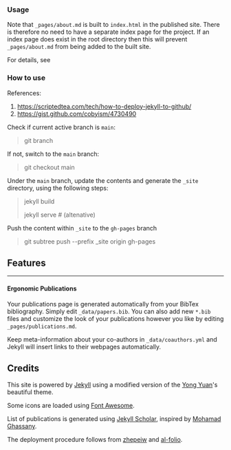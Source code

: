 ### Usage

Note that `_pages/about.md` is built to `index.html` in the published site. There is therefore no need to have a separate index page for the project. If an index page does exist in the root directory then this will prevent `_pages/about.md` from being added to the built site.

For details, see 



### How to use



References:

1. https://scriptedtea.com/tech/how-to-deploy-jekyll-to-github/
2. https://gist.github.com/cobyism/4730490

Check if current active branch is `main`:

> git branch

If not, switch to the `main` branch:

> git checkout main

Under the `main` branch, update the contents and generate the `_site` directory, using the following steps:

> jekyll build
>
> jekyll serve # (altenative)

Push the content within `_site`  to the `gh-pages` branch

> git subtree push --prefix _site origin gh-pages



## Features

---

#### Ergonomic Publications

Your publications page is generated automatically from your BibTex bibliography. Simply edit `_data/papers.bib`. You can also add new `*.bib` files and customize the look of your publications however you like by editing `_pages/publications.md`.

Keep meta-information about your co-authors in `_data/coauthors.yml` and Jekyll will insert links to their webpages automatically.

## Credits

This site is powered by [Jekyll](https://jekyllrb.com/) using a modified version of the [Yong Yuan](http://yongyuan.name/)'s beautiful theme.

Some icons are loaded using [Font Awesome](http://fontawesome.io/).

List of publications is generated using [Jekyll Scholar](https://github.com/inukshuk/jekyll-scholar), inspired by [Mohamad Ghassany](https://www.mghassany.com/publications/).

The deployment procedure follows from [zhepeiw](http://zhepeiw.com/2018/12/23/blog1.html) and [al-folio](https://github.com/alshedivat/al-folio).
